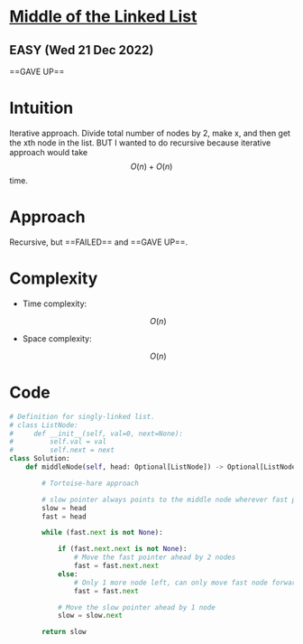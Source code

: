 # [Middle of the Linked List](https://leetcode.com/problems/middle-of-the-linked-list)

## EASY (Wed 21 Dec 2022)

==GAVE UP==

# Intuition

<!-- Describe your first thoughts on how to solve this problem. -->

Iterative approach. Divide total number of nodes by 2, make x, and then get the xth node in the list. BUT I wanted to do recursive because iterative approach would take $$O(n) + O(n)$$ time.

# Approach

<!-- Describe your approach to solving the problem. -->

Recursive, but ==FAILED== and ==GAVE UP==.

# Complexity

- Time complexity:
  <!-- Add your time complexity here, e.g. $$O(n)$$ -->

  $$O(n)$$

- Space complexity:
  <!-- Add your space complexity here, e.g. $$O(n)$$ -->
  $$O(n)$$

# Code

```py
# Definition for singly-linked list.
# class ListNode:
#     def __init__(self, val=0, next=None):
#         self.val = val
#         self.next = next
class Solution:
    def middleNode(self, head: Optional[ListNode]) -> Optional[ListNode]:

        # Tortoise-hare approach

        # slow pointer always points to the middle node wherever fast pointer points to as last node of list.
        slow = head
        fast = head

        while (fast.next is not None):

            if (fast.next.next is not None):
                # Move the fast pointer ahead by 2 nodes
                fast = fast.next.next
            else:
                # Only 1 more node left, can only move fast node forward 1
                fast = fast.next

            # Move the slow pointer ahead by 1 node
            slow = slow.next

        return slow
```

